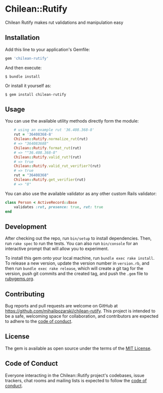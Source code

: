 # Chilean::Rutify

Chilean Rutify makes rut validations and manipulation easy

## Installation

Add this line to your application's Gemfile:

```ruby
gem 'chilean-rutify'
```

And then execute:

    $ bundle install

Or install it yourself as:

    $ gem install chilean-rutify

## Usage

You can use the available utility methods directly form the module:

```ruby
    # using an example rut '36.408.368-8'
    rut = '36408368-8'
    Chilean::Rutify.normalize_rut(rut)
    # => "364083688"
    Chilean::Rutify.format_rut(rut)
    # => ""36.408.368-8"
    Chilean::Rutify.valid_rut?(rut)
    # => true
    Chilean::Rutify.valid_rut_verifier?(rut)
    # => true
    rut = "36408368"
    Chilean::Rutify.get_verifier(rut)
    # => "8"
```

You can also use the available validator as any other custom Rails validator:

```ruby
class Person < ActiveRecord::Base
    validates :rut, presence: true, rut: true
end
```

## Development

After checking out the repo, run `bin/setup` to install dependencies. Then, run `rake spec` to run the tests. You can also run `bin/console` for an interactive prompt that will allow you to experiment.

To install this gem onto your local machine, run `bundle exec rake install`. To release a new version, update the version number in `version.rb`, and then run `bundle exec rake release`, which will create a git tag for the version, push git commits and the created tag, and push the `.gem` file to [rubygems.org](https://rubygems.org).

## Contributing

Bug reports and pull requests are welcome on GitHub at https://github.com/mihailpozarski/chilean-rutify. This project is intended to be a safe, welcoming space for collaboration, and contributors are expected to adhere to the [code of conduct](https://github.com/mihailpozarski/chilean-rutify/blob/master/CODE_OF_CONDUCT.md).

## License

The gem is available as open source under the terms of the [MIT License](https://opensource.org/licenses/MIT).

## Code of Conduct

Everyone interacting in the Chilean::Rutify project's codebases, issue trackers, chat rooms and mailing lists is expected to follow the [code of conduct](https://github.com/mihailpozarski/chilean-rutify/blob/master/CODE_OF_CONDUCT.md).
